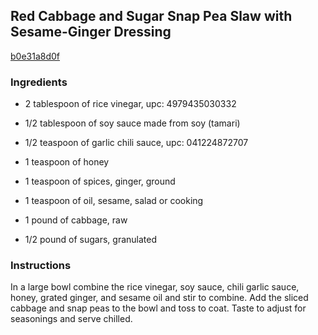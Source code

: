 ## Red Cabbage and Sugar Snap Pea Slaw with Sesame-Ginger Dressing

[b0e31a8d0f](http://www.foodandwine.com/recipes/red-cabbage-and-sugar-snap-pea-slaw-sesame-ginger-dressing)

### Ingredients

 - 2 tablespoon of rice vinegar, upc: 4979435030332

 - 1/2 tablespoon of soy sauce made from soy (tamari)

 - 1/2 teaspoon of garlic chili sauce, upc: 041224872707

 - 1 teaspoon of honey

 - 1 teaspoon of spices, ginger, ground

 - 1 teaspoon of oil, sesame, salad or cooking

 - 1 pound of cabbage, raw

 - 1/2 pound of sugars, granulated

### Instructions

In a large bowl combine the rice vinegar, soy sauce, chili garlic sauce, honey, grated ginger, and sesame oil and stir to combine. Add the sliced cabbage and snap peas to the bowl and toss to coat. Taste to adjust for seasonings and serve chilled.